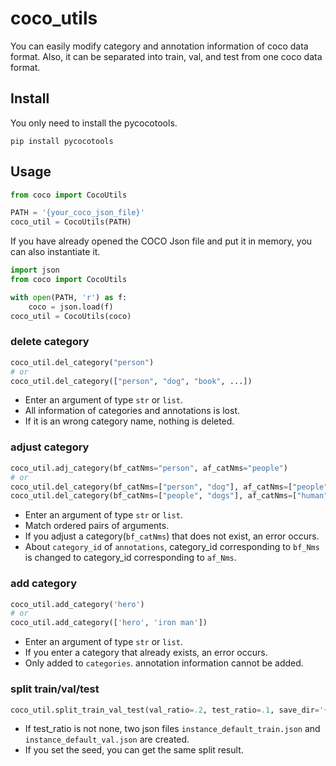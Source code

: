 # coco_utils

You can easily modify category and annotation information of coco data format. Also, it can be separated into train, val, and test from one coco data format.


## Install
You only need to install the pycocotools.
```Shell
pip install pycocotools
```

## Usage

```python
from coco import CocoUtils

PATH = '{your_coco_json_file}'
coco_util = CocoUtils(PATH)
```

If you have already opened the COCO Json file and put it in memory, you can also instantiate it.

```python
import json
from coco import CocoUtils

with open(PATH, 'r') as f:
    coco = json.load(f)
coco_util = CocoUtils(coco)
```

### delete category
```python
coco_util.del_category("person")
# or
coco_util.del_category(["person", "dog", "book", ...])
```
-  Enter an argument of type `str` or `list`.
-  All information of categories and annotations is lost.
-  If it is an wrong category name, nothing is deleted.

### adjust category
```python
coco_util.adj_category(bf_catNms="person", af_catNms="people")
# or
coco_util.del_category(bf_catNms=["person", "dog"], af_catNms=["people", "fox"]) # ok
coco_util.del_category(bf_catNms=["people", "dogs"], af_catNms=["human", "fox"]) # error. because people dose not exist.
```

- Enter an argument of type `str` or `list`.
- Match ordered pairs of arguments.
- If you adjust a category(`bf_catNms`) that does not exist, an error occurs.
- About `category_id` of `annotations`, category_id corresponding to `bf_Nms` is changed to category_id corresponding to `af_Nms`.

### add category
```python
coco_util.add_category('hero')
# or
coco_util.add_category(['hero', 'iron man'])
```
- Enter an argument of type `str` or `list`.
- If you enter a category that already exists, an error occurs.
- Only added to `categories`. annotation information cannot be added.

### split train/val/test

```python
coco_util.split_train_val_test(val_ratio=.2, test_ratio=.1, save_dir='{your_save_dir}', set_seed=1)
```

- If test_ratio is not none, two json files `instance_default_train.json` and `instance_default_val.json` are created. 
- If you set the seed, you can get the same split result.

